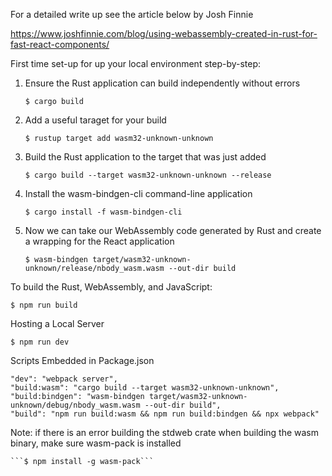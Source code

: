 
For a detailed write up see the article below by Josh Finnie 
    
https://www.joshfinnie.com/blog/using-webassembly-created-in-rust-for-fast-react-components/

First time set-up for up your local environment step-by-step:

1) Ensure the Rust application can build independently without errors
    
    ```$ cargo build```
    
2) Add a useful taraget for your build
    
    ```$ rustup target add wasm32-unknown-unknown```
    
3) Build the Rust application to the target that was just added
    
    ```$ cargo build --target wasm32-unknown-unknown --release```

4) Install the wasm-bindgen-cli command-line application
    
    ```$ cargo install -f wasm-bindgen-cli```

5) Now we can take our WebAssembly code generated by Rust and create a wrapping for the React application
    
    ```$ wasm-bindgen target/wasm32-unknown-unknown/release/nbody_wasm.wasm --out-dir build```


To build the Rust, WebAssembly, and JavaScript:
    
   ```$ npm run build```

Hosting a Local Server
    
   ```$ npm run dev```

Scripts Embedded in Package.json
    
    "dev": "webpack server",
    "build:wasm": "cargo build --target wasm32-unknown-unknown",
    "build:bindgen": "wasm-bindgen target/wasm32-unknown-unknown/debug/nbody_wasm.wasm --out-dir build",
    "build": "npm run build:wasm && npm run build:bindgen && npx webpack"

Note: if there is an error building the stdweb crate when building the wasm binary, make sure wasm-pack is installed

    ```$ npm install -g wasm-pack```
